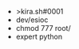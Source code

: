 - &gt;kira.sh#0001
- dev/esioc
- chmod 777 root/
- expert python


<!---
kiraSH-Web/kiraSH-Web is a ✨ special ✨ repository because its `README.md` (this file) appears on your GitHub profile.
You can click the Preview link to take a look at your changes.
--->
